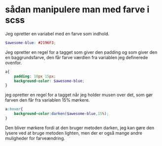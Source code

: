 # sådan manipulere man med farve i scss

Jeg opretter en variabel med en farve som indhold.
```scss
$awesome-blue: #2196F3;
```
Jeg opretter en regel for a tagget som giver den padding og som giver den en baggrundsfarve, den får farve værdien fra variablen jeg definerede ovenfor.
```scss
a{
	padding: 10px 15px;
	background-color: $awesome-blue;
}
```
jeg opretter en regel for a tagget når jeg holder musen over det, som gør farven den får fra variablen 15% mørkere.


```scss
a:hover{
	background-color:darken($awesome-blue,15%);
}
```
Den bliver mørkere fordi at den bruger metoden darken, jeg kan gøre den lysere ved at bruge metoden lighten, men der er også mange andre muligheder for farveændring.